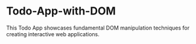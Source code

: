 # Todo-App-with-DOM
This Todo App showcases fundamental DOM manipulation techniques for creating interactive web applications.
